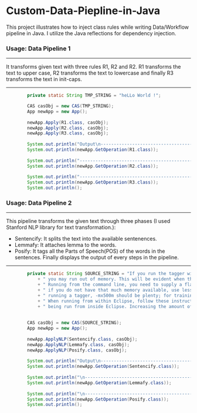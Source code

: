 # Custom-Data-Piepline-in-Java
This project illustrates how to inject class rules while writing Data/Workflow pipeline in Java. I utilize the Java reflections for dependency injection.

### Usage: Data Pipeline 1
-----
It transforms given text with three rules R1, R2 and R2. R1 transforms the text to upper case, R2 transforms the text to lowercase and finally R3 transforms the text in init-caps.

-----
```Java
        private static String TMP_STRING = "heLLo World !";

        CAS casObj = new CAS(TMP_STRING);
        App newApp = new App();
        
        newApp.Apply(R1.class, casObj);
        newApp.Apply(R2.class, casObj);
        newApp.Apply(R3.class, casObj);
        
        System.out.println("Output\n--------------------------------------------");
        System.out.println(newApp.GetOperation(R1.class));
        
        System.out.println("--------------------------------------------");
        System.out.println(newApp.GetOperation(R2.class));
        
        System.out.println("--------------------------------------------");
        System.out.println(newApp.GetOperation(R3.class));
        System.out.println();

```

### Usage: Data Pipeline 2
-----
This pipeline transforms the given text through three phases (I used Stanford NLP library for text transformation.):
* Sentencify: It splits the text into the available sentenences. 
* Lemmafy: It attaches lemma to the words.
* Posify: It tags all the Parts of Speech(POS) of the words in the sentences.
Finally displays the output of every steps in the pipeline.

-----
```Java
        private static String SOURCE_STRING = "If you run the tagger without changing how much memory you give to Java,"
            + " you may run out of memory. This will be evident when the program terminates with an OutOfMemoryError." 
            + " Running from the command line, you need to supply a flag like -mx1g. The number 1g is just an example;"
            + " if you do not have that much memory available, use less so your computer doesn't start paging. For"
            + " running a tagger, -mx500m should be plenty; for training a complex tagger, you may need more memory."
            + " When running from within Eclipse, follow these instructions to increase the memory given to a program"
            + " being run from inside Eclipse. Increasing the amount of memory given to Eclipse itself won't help."; 
    
    
        CAS casObj = new CAS(SOURCE_STRING);
        App newApp = new App();
        
        newApp.ApplyNLP(Sentencify.class, casObj);
        newApp.ApplyNLP(Lemmafy.class, casObj);
        newApp.ApplyNLP(Posify.class, casObj);
        
        System.out.println("Output\n--------------------------------------------");
        System.out.println(newApp.GetOperation(Sentencify.class));
        
        System.out.println("\n--------------------------------------------");
        System.out.println(newApp.GetOperation(Lemmafy.class));
        
        System.out.println("\n--------------------------------------------");
        System.out.println(newApp.GetOperation(Posify.class));
        System.out.println();
    
```
